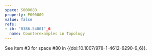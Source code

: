 ```yaml
---
space: S000080
property: P000009
value: false
refs:
- zb: "0386.54001"_6
  name: Counterexamples in Topology
---
```


See item #3 for space #80 in {{doi:10.1007/978-1-4612-6290-9_6}}.
